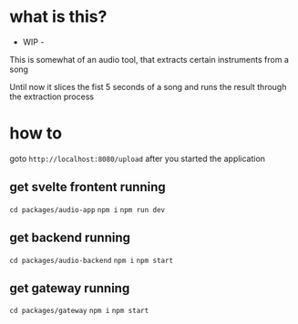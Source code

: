 # what is this?

- WIP -

This is somewhat of an audio tool, that extracts certain instruments from a song

Until now it slices the fist 5 seconds of a song and runs the result through the extraction process

# how to

goto `http://localhost:8080/upload` after you started the application

## get svelte frontent running

`cd packages/audio-app`
`npm i`
`npm run dev`

## get backend running

`cd packages/audio-backend`
`npm i`
`npm start`

## get gateway running

`cd packages/gateway`
`npm i`
`npm start`
